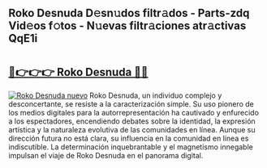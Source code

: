 ## Roko Desnuda D𝚎sn𝚞dos filtr𝚊dos - Parts-zdq Vid𝚎os f𝚘tos - N𝚞evas filtr𝚊ciones atr𝚊ctivas QqE1i

# <h2><a href="http://mbcpfv.tromn.icu/?c=Roko+Desnuda">🔗👉👉👉 Roko Desnuda 🔗🔗</a></h2>

[![Roko Desnuda nuevo](https://i.imgur.com/pEAQMta.gif)](http://mbcpfv.tromn.icu/?c=Roko+Desnuda)
Roko Desnuda, un individuo complejo y desconcertante, se resiste a la caracterización simple. Su uso pionero de los medios digitales para la autorrepresentación ha cautivado y enfurecido a los espectadores, encendiendo debates sobre la identidad, la expresión artística y la naturaleza evolutiva de las comunidades en línea. Aunque su dirección futura no está clara, su influencia en la comunidad en línea es indiscutible. La determinación inquebrantable y el magnetismo innegable impulsan el viaje de Roko Desnuda en el panorama digital.
